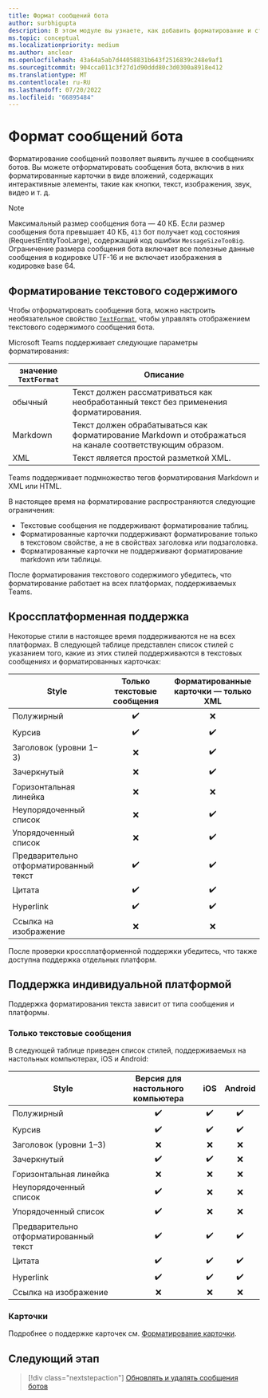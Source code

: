 ```yaml
---
title: Формат сообщений бота
author: surbhigupta
description: В этом модуле вы узнаете, как добавить форматирование и стили в сообщения бота, такие как зачеркивание, упорядоченный и неупорядоченный список, гиперссылка, ссылка на изображения и т. д.
ms.topic: conceptual
ms.localizationpriority: medium
ms.author: anclear
ms.openlocfilehash: 43a64a5ab7d44058831b643f2516839c248e9af1
ms.sourcegitcommit: 904cca011c3f27d1d90ddd80c3d0300a8918e412
ms.translationtype: MT
ms.contentlocale: ru-RU
ms.lasthandoff: 07/20/2022
ms.locfileid: "66895484"
---
```

# <a name="format-your-bot-messages"></a>Формат сообщений бота

Форматирование сообщений позволяет выявить лучшее в сообщениях ботов. Вы можете отформатировать сообщения бота, включив в них форматированные карточки в виде вложений, содержащих интерактивные элементы, такие как кнопки, текст, изображения, звук, видео и т. д.

> [!NOTE]
> Максимальный размер сообщения бота — 40 КБ. Если размер сообщения бота превышает 40 КБ, `413` бот получает код состояния (RequestEntityTooLarge), содержащий код ошибки `MessageSizeTooBig`. Ограничение размера сообщения бота включает все полезные данные сообщения в кодировке UTF-16 и не включает изображения в кодировке base 64.

## <a name="format-text-content"></a>Форматирование текстового содержимого

Чтобы отформатировать сообщения бота, можно настроить необязательное свойство [`TextFormat`](/bot-framework/dotnet/bot-builder-dotnet-create-messages#customizing-a-message), чтобы управлять отображением текстового содержимого сообщения бота.

Microsoft Teams поддерживает следующие параметры форматирования:

| значение `TextFormat` | Описание |
| --- | --- |
| обычный | Текст должен рассматриваться как необработанный текст без применения форматирования.|
| Markdown | Текст должен обрабатываться как форматирование Markdown и отображаться на канале соответствующим образом. |
| XML | Текст является простой разметкой XML. |

Teams поддерживает подмножество тегов форматирования Markdown и XML или HTML.

В настоящее время на форматирование распространяются следующие ограничения:

* Текстовые сообщения не поддерживают форматирование таблиц.
* Форматированные карточки поддерживают форматирование только в текстовом свойстве, а не в свойствах заголовка или подзаголовка.
* Форматированные карточки не поддерживают форматирование markdown или таблицы.

После форматирования текстового содержимого убедитесь, что форматирование работает на всех платформах, поддерживаемых Teams.

## <a name="cross-platform-support"></a>Кроссплатформенная поддержка

Некоторые стили в настоящее время поддерживаются не на всех платформах. В следующей таблице представлен список стилей с указанием того, какие из этих стилей поддерживаются в текстовых сообщениях и форматированных карточках:

| Style                     | Только текстовые сообщения | Форматированные карточки — только XML |
| ---                       | :---: | :---: |
| Полужирный                      | ✔️️ | ❌ |
| Курсив                    | ✔️ | ✔️ |
| Заголовок (уровни 1&ndash;3) | ❌ | ✔️ |
| Зачеркнутый             | ❌ | ✔️ |
| Горизонтальная линейка           | ❌ | ❌ |
| Неупорядоченный список            | ❌ | ✔️ |
| Упорядоченный список              | ❌ | ✔️ |
| Предварительно отформатированный текст         | ✔️ | ✔️ |
| Цитата                | ✔️ | ✔️ |
| Hyperlink                 | ✔️ | ✔️ |
| Ссылка на изображение                | ❌ | ❌ |

После проверки кроссплатформенной поддержки убедитесь, что также доступна поддержка отдельных платформ.

## <a name="support-by-individual-platform"></a>Поддержка индивидуальной платформой

Поддержка форматирования текста зависит от типа сообщения и платформы.

### <a name="text-only-messages"></a>Только текстовые сообщения

В следующей таблице приведен список стилей, поддерживаемых на настольных компьютерах, iOS и Android:

| Style                     | Версия для настольного компьютера | iOS | Android |
| ---                       | :---: | :---: | :---: |
| Полужирный                      | ✔️ | ✔️ | ✔️ |
| Курсив                    | ✔️ | ✔️ | ✔️ |
| Заголовок (уровни 1&ndash;3) | ❌ | ❌ | ❌ |
| Зачеркнутый             | ✔️ | ✔️ | ❌ |
| Горизонтальная линейка           | ❌ | ❌ | ❌ |
| Неупорядоченный список            | ✔️ | ❌ | ❌ |
| Упорядоченный список              | ✔️ | ❌ | ❌ |
| Предварительно отформатированный текст         | ✔️ | ✔️ | ✔️ |
| Цитата                | ✔️ | ✔️ | ✔️ |
| Hyperlink                 | ✔️ | ✔️ | ✔️ |
| Ссылка на изображение                | ❌ | ❌ | ❌ |

### <a name="cards"></a>Карточки

Подробнее о поддержке карточек см. [Форматирование карточки](~/task-modules-and-cards/cards/cards-format.md).

## <a name="next-step"></a>Следующий этап

> [!div class="nextstepaction"]
> [Обновлять и удалять сообщения ботов](~/bots/how-to/update-and-delete-bot-messages.md)
